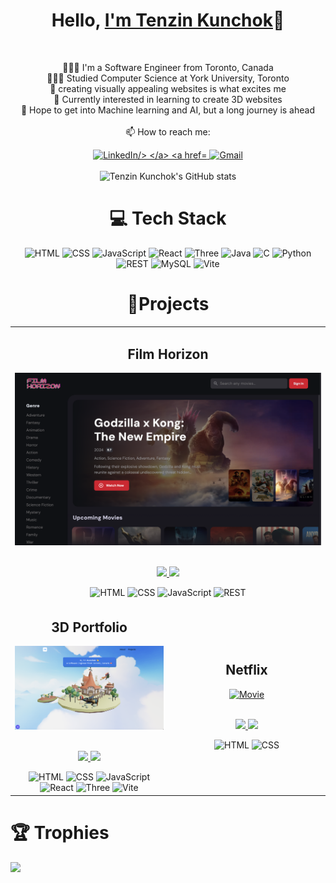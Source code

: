 <h1 align="center">Hello, <a href="https://github.com/tenzinkunchok25" 
  title="Profile">I'm Tenzin Kunchok</a>👋</h2>

<br>
<p align="center">
  👩🏻‍💻 I'm a Software Engineer from Toronto, Canada<br>
  👩🏻‍🎓 Studied Computer Science at York University, Toronto<br>
  🎨 creating visually appealing websites is what excites me<br>
  💭 Currently interested in learning to create 3D websites<br>
  🌷 Hope to get into Machine learning and AI, but a long journey is ahead<br>
  <br>
  📫 How to reach me:
</p>
<div align='center'>
  <a href="https://www.linkedin.com/in/tenzinkunchok77/"> 
    <img src="https://img.shields.io/badge/linkedin-%230077B5.svg?style=for-the-badge&logo=linkedin&logoColor=white" alt="LinkedIn/>
  </a>
  <a href="mailto: tenzinkunchok012511@gmail.com"> 
    <img src="https://img.shields.io/badge/Gmail-D14836?style=for-the-badge&logo=gmail&logoColor=white" alt="Gmail"/>
  </a>
</div>
<br>

<div align="center">
  <img src="https://github-readme-stats.vercel.app/api?username=tenzinkunchok25&theme=radical&hide_border=false&include_all_commits=true&count_private=true" alt="Tenzin Kunchok's GitHub stats"><br/>
</div>

<h1 align="center">💻 Tech Stack</h1>
<div align="center">
  <img src="https://img.shields.io/badge/html5-%23E34F26.svg?style=for-the-badge&logo=html5&logoColor=white" alt="HTML">
  <img src="https://img.shields.io/badge/css3-%231572B6.svg?style=for-the-badge&logo=css3&logoColor=white" alt="CSS">
  <img src="https://img.shields.io/badge/javascript-%23323330.svg?style=for-the-badge&logo=javascript&logoColor=%23F7DF1E" alt="JavaScript">
  <img src="https://img.shields.io/badge/react-%2320232a.svg?style=for-the-badge&logo=react&logoColor=%2361DAFB" alt="React">
  <img src="https://img.shields.io/badge/threejs-black?style=for-the-badge&logo=three.js&logoColor=white" alt="Three">
  <img src="https://img.shields.io/badge/java-%23ED8B00.svg?style=for-the-badge&logo=openjdk&logoColor=white" alt="Java">
  <img src="https://img.shields.io/badge/c-%2300599C.svg?style=for-the-badge&logo=c&logoColor=white" alt="C">
  <img src="https://img.shields.io/badge/python-3670A0?style=for-the-badge&logo=python&logoColor=ffdd54" alt="Python">
  <img src="https://img.shields.io/badge/DJANGO-REST-ff1709?style=for-the-badge&logo=django&logoColor=white&color=ff1709&labelColor=gray" alt="REST">
  <img src="https://img.shields.io/badge/mysql-4479A1.svg?style=for-the-badge&logo=mysql&logoColor=white" alt="MySQL">
  <img src="https://img.shields.io/badge/vite-%23646CFF.svg?style=for-the-badge&logo=vite&logoColor=white" alt="Vite">  
</div>

<h1 align='center'>📱Projects</h1>

<table>
  <tr>
    <td width='40%' colspan=2>
      <h2 align='center'>Film Horizon</h2>
      <div align='center'>  
        <a href='https://filmhorizon.netlify.app/'>
          <img src='img/filmhorizon.png' alt='Movie'/>
        </a>
        <br>
        <br>
        <p>
          <a href='https://github.com/tenzinkunchok25/film-horizon'>
            <img src="https://img.shields.io/badge/github-%23121011.svg?style=for-the-badge&logo=github&logoColor=white"/>
          </a>
          <a href='https://filmhorizon.netlify.app/'>
            <img src='https://img.shields.io/badge/netlify-%23000000.svg?style=for-the-badge&logo=netlify&logoColor=#00C7B7'/>
          </a>
        </p>
        <img src="https://img.shields.io/badge/html5-%23E34F26.svg?style=for-the-badge&logo=html5&logoColor=white" alt="HTML">
        <img src="https://img.shields.io/badge/css3-%231572B6.svg?style=for-the-badge&logo=css3&logoColor=white" alt="CSS">
        <img src="https://img.shields.io/badge/javascript-%23323330.svg?style=for-the-badge&logo=javascript&logoColor=%23F7DF1E" alt="JavaScript">
        <img src="https://img.shields.io/badge/DJANGO-REST-ff1709?style=for-the-badge&logo=django&logoColor=white&color=ff1709&labelColor=gray" alt="REST">
      </div>
    </td>
 </tr>
  <tr>
    <td width='40%'>
      <h2 align='center'>3D Portfolio</h2>
      <div align='center'>  
        <a href='https://tenzinkunchok25.github.io/kunchok-portfolio/'>
          <img src='img/portfolio.png' alt='Movie'/>
        </a>
        <br>
        <br>
        <p>
          <a href='https://github.com/tenzinkunchok25/kunchok-portfolio'>
            <img src="https://img.shields.io/badge/github-%23121011.svg?style=for-the-badge&logo=github&logoColor=white"/>
          </a>
          <a href='https://tenzinkunchok25.github.io/kunchok-portfolio/'>
            <img src='https://img.shields.io/badge/github%20pages-121013?style=for-the-badge&logo=github&logoColor=white'/>
          </a>
        </p>
        <img src="https://img.shields.io/badge/html5-%23E34F26.svg?style=for-the-badge&logo=html5&logoColor=white" alt="HTML">
        <img src="https://img.shields.io/badge/css3-%231572B6.svg?style=for-the-badge&logo=css3&logoColor=white" alt="CSS">
        <img src="https://img.shields.io/badge/javascript-%23323330.svg?style=for-the-badge&logo=javascript&logoColor=%23F7DF1E" alt="JavaScript">
        <img src="https://img.shields.io/badge/react-%2320232a.svg?style=for-the-badge&logo=react&logoColor=%2361DAFB" alt="React">
        <img src="https://img.shields.io/badge/threejs-black?style=for-the-badge&logo=three.js&logoColor=white" alt="Three">
        <img src="https://img.shields.io/badge/vite-%23646CFF.svg?style=for-the-badge&logo=vite&logoColor=white" alt="Vite">        
      </div>
    </td>
    <td width='40%'>
      <h2 align='center'>Netflix</h2>
      <div align='center'>  
        <a href='https://tenzinkunchok25.github.io/netflix/'>
          <img src='img/netflix.png' alt='Movie'/>
        </a>
        <br>
        <br>
        <p>
          <a href='https://github.com/tenzinkunchok25/netflix'>
            <img src="https://img.shields.io/badge/github-%23121011.svg?style=for-the-badge&logo=github&logoColor=white"/>
          </a>
          <a href='https://tenzinkunchok25.github.io/netflix'>
            <img src='https://img.shields.io/badge/github%20pages-121013?style=for-the-badge&logo=github&logoColor=white'/>
          </a>
        </p>
        <img src="https://img.shields.io/badge/html5-%23E34F26.svg?style=for-the-badge&logo=html5&logoColor=white" alt="HTML">
        <img src="https://img.shields.io/badge/css3-%231572B6.svg?style=for-the-badge&logo=css3&logoColor=white" alt="CSS">  
      </div>
    </td>
 </tr>  
</table>

<h1>🏆 Trophies</h1>
<img src="https://github-profile-trophy.vercel.app/?username=tenzinkunchok25&theme=radical"/>

